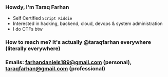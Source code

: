 ### Howdy, I'm Taraq Farhan

- Self Certified `Script Kiddie`
- Interested in hacking, backend, cloud, devops & system administration
- I do CTFs btw


### How to reach me? It's actually **@taraqfarhan** everywhere (literally everywhere)
### Emails: farhandaniels189@gmail.com (personal), taraqfarhan@gmail.com (professional)
